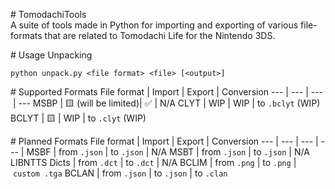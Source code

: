 # TomodachiTools 
 A suite of tools made in Python for importing and exporting of various file-formats that are related to Tomodachi Life for the Nintendo 3DS.  
  
 # Usage 
 Unpacking 
 ``` 
 python unpack.py <file format> <file> [<output>] 
 ``` 
  
 # Supported Formats 
 File format | Import | Export | Conversion 
 --- | --- | --- | --- 
 MSBP | 🟨 (will be limited)| ✅ | N/A 
 CLYT | WIP | WIP | to `.bclyt` (WIP) 
 BCLYT | 🟨 | WIP | to `.clyt` (WIP) 
  
 # Planned Formats 
 File format | Import | Export | Conversion 
 --- | --- | --- | --- | 
 MSBF | from `.json` | to `.json` | N/A 
 MSBT | from `.json` | to `.json` | N/A 
 LIBNTTS Dicts | from `.dct` | to `.dct` | N/A 
 BCLIM | from `.png` | to `.png` | `custom .tga` 
 BCLAN | from `.json` | to `.json` | to `.clan`
